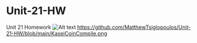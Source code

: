 # Unit-21-HW
Unit 21 Homework
![Alt text]([https://github.com/MatthewTsiglopoulos/Unit-21-HW/blob/main/KaseiCoinCompile.png])
https://github.com/MatthewTsiglopoulos/Unit-21-HW/blob/main/KaseiCoinCompile.png

